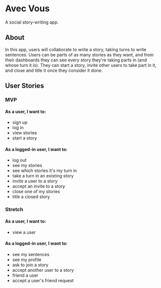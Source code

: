 # Avec Vous

A social story-writing app.

## About

In this app, users will collaborate to write a story, taking turns to write sentences. Users can be parts of as many stories as they want, and from their dashboards they can see every story they're taking parts in (and whose turn it is). They can start a story, invite other users to take part in it, and close and title it once they consider it done.

## User Stories

### MVP

#### As a user, I want to:

- sign up
- log in
- view stories
- start a story

#### As a logged-in user, I want to:

- log out
- see my stories
- see which stories it's my turn in
- take a turn in an existing story
- invite a user to a story
- accept an invite to a story
- close one of my stories
- title a closed story

### Stretch

#### As a user, I want to:

- view a user

#### As a logged-in user, I want to:

- see my sentences
- see my profile
- ask to join a story
- accept another user to a story
- friend a user
- accept a user's friend request

